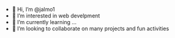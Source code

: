- 👋 Hi, I’m @jalmo1
- 👀 I’m interested in web develpment
- 🌱 I’m currently learning ...
- 💞️ I’m looking to collaborate on many projects and fun activities

